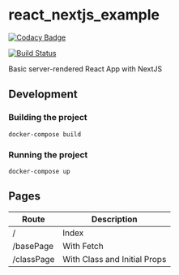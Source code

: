 # react_nextjs_example

[![Codacy Badge](https://api.codacy.com/project/badge/Grade/fc6c5c9640c847088914f1ab18ce5846)](https://app.codacy.com/app/kevinmmartins/react_nextjs_example?utm_source=github.com&utm_medium=referral&utm_content=kevinmmartins/react_nextjs_example&utm_campaign=Badge_Grade_Dashboard)

[![Build Status](https://travis-ci.org/kevinmmartins/react_nextjs_example.svg?branch=master)](https://travis-ci.org/kevinmmartins/react_nextjs_example)

Basic server-rendered React App with NextJS

## Development

### Building the project

```
docker-compose build
```

### Running the project

```
docker-compose up
```

## Pages

|Route|Description|
|---|---|
|/|Index|
|/basePage|With Fetch|
|/classPage|With Class and Initial Props|